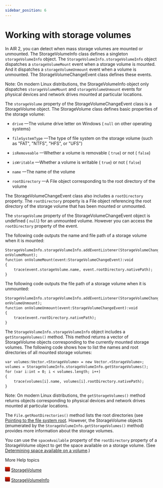 ```yaml
---
sidebar_position: 6
---
```


# Working with storage volumes

In AIR 2, you can detect when mass storage volumes are mounted or unmounted. The
StorageVolumeInfo class defines a singleton `storageVolumeInfo` object. The
`StorageVolumeInfo.storageVolumeInfo` object dispatches a `storageVolumeMount`
event when a storage volume is mounted. And it dispatches a
`storageVolumeUnmount` event when a volume is unmounted. The
StorageVolumeChangeEvent class defines these events.

Note: On modern Linux distributions, the StorageVolumeInfo object only
dispatches `storageVolumeMount` and `storageVolumeUnmount` events for physical
devices and network drives mounted at particular locations.

The `storageVolume` property of the StorageVolumeChangeEvent class is a
StorageVolume object. The StorageVolume class defines basic properties of the
storage volume:

- `drive` —The volume drive letter on Windows ( `null` on other operating
  systems)

- `fileSystemType` —The type of file system on the storage volume (such as
  "FAT", "NTFS", "HFS", or "UFS")

- `isRemoveable` —Whether a volume is removable ( `true`) or not ( `false`)

- `isWritable` —Whether a volume is writable ( `true`) or not ( `false`)

- `name` —The name of the volume

- `rootDirectory` —A File object corresponding to the root directory of the
  volume

The StorageVolumeChangeEvent class also includes a `rootDirectory` property. The
`rootDirectory` property is a File object referencing the root directory of the
storage volume that has been mounted or unmounted.

The `storageVolume` property of the StorageVolumeChangeEvent object is undefined
( `null`) for an unmounted volume. However you can access the `rootDirectory`
property of the event.

The following code outputs the name and file path of a storage volume when it is
mounted:

    StorageVolumeInfo.storageVolumeInfo.addEventListener(StorageVolumeChangeEvent.STORAGE_VOLUME_MOUNT, onVolumeMount);
    function onVolumeMount(event:StorageVolumeChangeEvent):void
    {
    	trace(event.storageVolume.name, event.rootDirectory.nativePath);
    }

The following code outputs the file path of a storage volume when it is
unmounted:

    StorageVolumeInfo.storageVolumeInfo.addEventListener(StorageVolumeChangeEvent.STORAGE_VOLUME_UNMOUNT, onVolumeUnmount);
    function onVolumeUnmount(event:StorageVolumeChangeEvent):void
    {
    	trace(event.rootDirectory.nativePath);
    }

The `StorageVolumeInfo.storageVolumeInfo` object includes a
`getStorageVolumes()` method. This method returns a vector of StorageVolume
objects corresponding to the currently mounted storage volumes. The following
code shows how to list the names and root directories of all mounted storage
volumes:

    var volumes:Vector.<StorageVolume> = new Vector.<StorageVolume>;
    volumes = StorageVolumeInfo.storageVolumeInfo.getStorageVolumes();
    for (var i:int = 0; i < volumes.length; i++)
    {
    	trace(volumes[i].name, volumes[i].rootDirectory.nativePath);
    }

Note: On modern Linux distributions, the `getStorageVolumes()` method returns
objects corresponding to physical devices and network drives mounted at
particular locations.

The `File.getRootDirectories()` method lists the root directories (see
[Pointing to the file system root](./working-with-file-objects-in-air.md#pointing-to-the-file-system-root).
However, the StorageVolume objects (enumerated by the
`StorageVolumeInfo.getStorageVolumes()` method) provides more information about
the storage volumes.

You can use the `spaceAvailable` property of the `rootDirectory` property of a
StorageVolume object to get the space available on a storage volume. (See
[Determining space available on a volume](./working-with-file-objects-in-air.md#determining-space-available-on-a-volume).)

More Help topics

![](../../../img/flashplatformLinkIndicator.png)
[StorageVolume](https://help.adobe.com/en_US/FlashPlatform/reference/actionscript/3/flash/filesystem/StorageVolume.html)

![](../../../img/flashplatformLinkIndicator.png)
[StorageVolumeInfo](https://help.adobe.com/en_US/FlashPlatform/reference/actionscript/3/flash/filesystem/StorageVolumeInfo.html)

